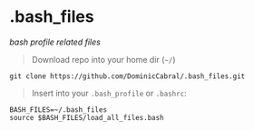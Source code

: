 # .bash_files
*bash profile related files*

> Download repo into your home dir (`~/`)

`git clone https://github.com/DominicCabral/.bash_files.git`

> Insert into your `.bash_profile` or `.bashrc`:

```
BASH_FILES=~/.bash_files
source $BASH_FILES/load_all_files.bash
```
